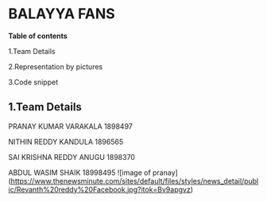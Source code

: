 # BALAYYA FANS

**Table of contents** 

1.Team Details

2.Representation by pictures

3.Code snippet

## 1.Team Details

PRANAY KUMAR VARAKALA 1898497

NITHIN REDDY KANDULA 1896565 

SAI KRISHNA REDDY ANUGU 1898370

ABDUL WASIM SHAIK 18998495
![image of pranay] (https://www.thenewsminute.com/sites/default/files/styles/news_detail/public/Revanth%20reddy%20Facebook.jpg?itok=Bv9apgvz)
